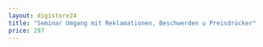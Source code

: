 ```yaml
---
layout: digistore24
title: "Seminar Umgang mit Reklamationen, Beschwerden u Preisdrücker"
price: 297
---
```

